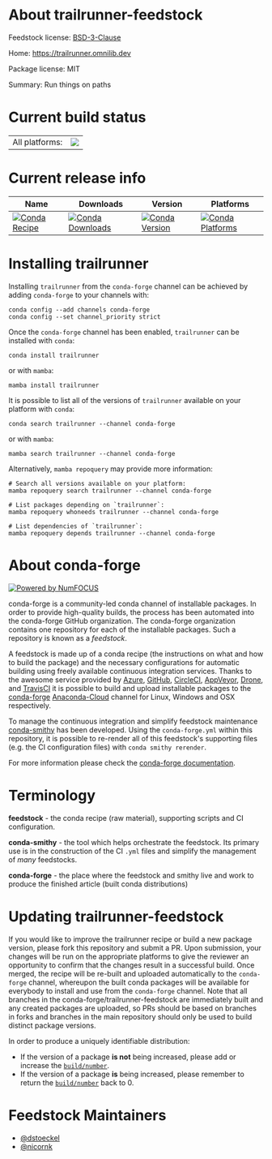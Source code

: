 About trailrunner-feedstock
===========================

Feedstock license: [BSD-3-Clause](https://github.com/conda-forge/trailrunner-feedstock/blob/main/LICENSE.txt)

Home: https://trailrunner.omnilib.dev

Package license: MIT

Summary: Run things on paths

Current build status
====================


<table><tr><td>All platforms:</td>
    <td>
      <a href="https://dev.azure.com/conda-forge/feedstock-builds/_build/latest?definitionId=17697&branchName=main">
        <img src="https://dev.azure.com/conda-forge/feedstock-builds/_apis/build/status/trailrunner-feedstock?branchName=main">
      </a>
    </td>
  </tr>
</table>

Current release info
====================

| Name | Downloads | Version | Platforms |
| --- | --- | --- | --- |
| [![Conda Recipe](https://img.shields.io/badge/recipe-trailrunner-green.svg)](https://anaconda.org/conda-forge/trailrunner) | [![Conda Downloads](https://img.shields.io/conda/dn/conda-forge/trailrunner.svg)](https://anaconda.org/conda-forge/trailrunner) | [![Conda Version](https://img.shields.io/conda/vn/conda-forge/trailrunner.svg)](https://anaconda.org/conda-forge/trailrunner) | [![Conda Platforms](https://img.shields.io/conda/pn/conda-forge/trailrunner.svg)](https://anaconda.org/conda-forge/trailrunner) |

Installing trailrunner
======================

Installing `trailrunner` from the `conda-forge` channel can be achieved by adding `conda-forge` to your channels with:

```
conda config --add channels conda-forge
conda config --set channel_priority strict
```

Once the `conda-forge` channel has been enabled, `trailrunner` can be installed with `conda`:

```
conda install trailrunner
```

or with `mamba`:

```
mamba install trailrunner
```

It is possible to list all of the versions of `trailrunner` available on your platform with `conda`:

```
conda search trailrunner --channel conda-forge
```

or with `mamba`:

```
mamba search trailrunner --channel conda-forge
```

Alternatively, `mamba repoquery` may provide more information:

```
# Search all versions available on your platform:
mamba repoquery search trailrunner --channel conda-forge

# List packages depending on `trailrunner`:
mamba repoquery whoneeds trailrunner --channel conda-forge

# List dependencies of `trailrunner`:
mamba repoquery depends trailrunner --channel conda-forge
```


About conda-forge
=================

[![Powered by
NumFOCUS](https://img.shields.io/badge/powered%20by-NumFOCUS-orange.svg?style=flat&colorA=E1523D&colorB=007D8A)](https://numfocus.org)

conda-forge is a community-led conda channel of installable packages.
In order to provide high-quality builds, the process has been automated into the
conda-forge GitHub organization. The conda-forge organization contains one repository
for each of the installable packages. Such a repository is known as a *feedstock*.

A feedstock is made up of a conda recipe (the instructions on what and how to build
the package) and the necessary configurations for automatic building using freely
available continuous integration services. Thanks to the awesome service provided by
[Azure](https://azure.microsoft.com/en-us/services/devops/), [GitHub](https://github.com/),
[CircleCI](https://circleci.com/), [AppVeyor](https://www.appveyor.com/),
[Drone](https://cloud.drone.io/welcome), and [TravisCI](https://travis-ci.com/)
it is possible to build and upload installable packages to the
[conda-forge](https://anaconda.org/conda-forge) [Anaconda-Cloud](https://anaconda.org/)
channel for Linux, Windows and OSX respectively.

To manage the continuous integration and simplify feedstock maintenance
[conda-smithy](https://github.com/conda-forge/conda-smithy) has been developed.
Using the ``conda-forge.yml`` within this repository, it is possible to re-render all of
this feedstock's supporting files (e.g. the CI configuration files) with ``conda smithy rerender``.

For more information please check the [conda-forge documentation](https://conda-forge.org/docs/).

Terminology
===========

**feedstock** - the conda recipe (raw material), supporting scripts and CI configuration.

**conda-smithy** - the tool which helps orchestrate the feedstock.
                   Its primary use is in the construction of the CI ``.yml`` files
                   and simplify the management of *many* feedstocks.

**conda-forge** - the place where the feedstock and smithy live and work to
                  produce the finished article (built conda distributions)


Updating trailrunner-feedstock
==============================

If you would like to improve the trailrunner recipe or build a new
package version, please fork this repository and submit a PR. Upon submission,
your changes will be run on the appropriate platforms to give the reviewer an
opportunity to confirm that the changes result in a successful build. Once
merged, the recipe will be re-built and uploaded automatically to the
`conda-forge` channel, whereupon the built conda packages will be available for
everybody to install and use from the `conda-forge` channel.
Note that all branches in the conda-forge/trailrunner-feedstock are
immediately built and any created packages are uploaded, so PRs should be based
on branches in forks and branches in the main repository should only be used to
build distinct package versions.

In order to produce a uniquely identifiable distribution:
 * If the version of a package **is not** being increased, please add or increase
   the [``build/number``](https://docs.conda.io/projects/conda-build/en/latest/resources/define-metadata.html#build-number-and-string).
 * If the version of a package **is** being increased, please remember to return
   the [``build/number``](https://docs.conda.io/projects/conda-build/en/latest/resources/define-metadata.html#build-number-and-string)
   back to 0.

Feedstock Maintainers
=====================

* [@dstoeckel](https://github.com/dstoeckel/)
* [@nicornk](https://github.com/nicornk/)


